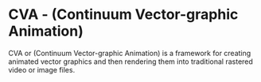 # CVA - (Continuum Vector-graphic Animation)
CVA or (Continuum Vector-graphic Animation) is a framework for creating animated vector graphics and then rendering them into traditional rastered video or image files.

